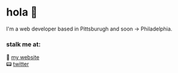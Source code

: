 # hola 🤙

I'm a web developer based in Pittsburugh and soon → Philadelphia. 

### stalk me at: <br>
🔗 [my website](http://www.lauracodes.com)
<br>
📟 [twitter](https://twitter.com/1aurapadilla)
